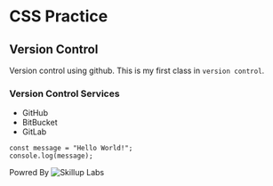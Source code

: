 # CSS Practice 
## Version Control
Version control using github. This is my first class in `version control`.

### Version Control Services
* GitHub
* BitBucket
* GitLab

```
const message = "Hello World!";
console.log(message);
```

Powred By
![Skillup Labs](https://www.skilluplabs.com.au/skilluplabs_logo.jpg)  
